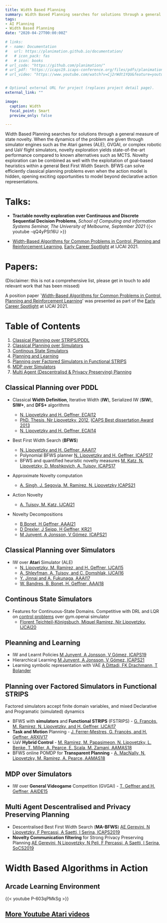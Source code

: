 ```yaml
---
title: Width Based Planning
summary: Width Based Planning searches for solutions through a general measure of state novelty. Performs well over black-box simulators and PDDL problems.
tags:
- AI Planning
- Width Based Planning
date: "2020-04-27T00:00:00Z"

# links:
# - name: Documentation
#   url: https://planimation.github.io/documentation/
#   # icon_pack: fas
#   # icon: books
# url_code: "https://github.com/planimation/"
# url_pdf: "https://icaps19.icaps-conference.org/files/pdfs/planimation_icaps19_sysdemo.pdf"
# url_video: "https://www.youtube.com/watch?v=Cj2rWdt1YQU&feature=youtu.be"


# Optional external URL for project (replaces project detail page).
external_link: ""

image:
  caption: Width
  focal_point: Smart
  preview_only: false

---
```



Width Based Planning searches for solutions through a general measure of state novelty. When the dynamics of the problem are given through simulator engines such as the Atari games (ALE), GVGAI, or complex robotic and UaV flight simulators, novelty exploration yields state-of-the-art performance compared to known alternatives such as MCTS. Novelty exploration can be combined as well with the exploitation of goal-based heuristics within a general Best First Width Search. BFWS can solve efficiently classical planning problems even when the action model is hidden, opening exciting opportunities to model beyond declarative action representations.

# Talks: 

- **Tractable novelty exploration over Continuous and Discrete Sequential Decision Problems**, _School of Computing and information Systems Seminar, The University of Melbourne, September 2021_
   {{< youtube -qQ4yPSt16U >}}

- [Width-Based Algorithms for Common Problems in Control, Planning and Reinforcement Learning](https://recorder-v3.slideslive.com/#/share?share=46565&s=8b78bd0a-2b0c-480b-aae2-ee2700d6fc05), [Early Career Spotlight](https://ijcai-21.org/early-career-spotlight-invited-talk/) at IJCAI 2021.

# Papers:

(Disclaimer: this is not a comprehensive list, please get in touch to add relevant work that has been missed)

A position paper `[Width-Based Algorithms for Common Problems in Control, Planning and Reinforcement Learning](https://www.ijcai.org/proceedings/2021/0702.pdf)' was presented as part of the [Early Career Spotlight](https://ijcai-21.org/early-career-spotlight-invited-talk/) at IJCAI 2021.

# Table of Contents
1. [Classical Planning over STRIPS/PDDL](#classical-planning-over-pddl)
2. [Classical Planning over Simulators](#classical-planning-over-simulators)
3. [Continous State Simulators](#continous-state-simulators)
4. [Planning and Learning](#planning-and-learning)
5. [Planning over Factored Simulators in Functional STRIPS](#planning-over-factored-simulators-in-functional-strips)
6. [MDP over Simulators](#mdp-over-simulators)
7. [Multi Agent (Descentralisd & Privacy Preserving) Planning](#multi-agent-descentralisd-and-privacy-preserving-planning)

## Classical Planning over PDDL
- Classical **Width Definition**, Iterative Width (**IW**), Serialized IW (**SIW**), **SIW+**, and **DFS+** algorithms 
   - [N. Lipovetzky and H. Geffner, ECAI12](http://people.eng.unimelb.edu.au/nlipovetzky/papers/classical-width-ecai12.pdf)
   - [PhD. Thesis, Nir Lipovetzky, 2012](https://people.eng.unimelb.edu.au/nlipovetzky/papers/aiaccess_nirlipo.pdf), [ICAPS Best dissertation Award 2013](http://www.icaps-conference.org/index.php/Main/Awards)  
   - [N. Lipovetzky and H. Geffner, ECAI14](https://people.eng.unimelb.edu.au/nlipovetzky/papers/width_ecai14.pdf)

- Best First Width Search (**BFWS**) 
   - [N. Lipovetzky and H. Geffner, AAAI17](http://www.aaai.org/ocs/index.php/AAAI/AAAI17/paper/download/14862/14161) 
   - Polynomial BFWS planner  [N. Lipovetzky and H. Geffner, ICAPS17](http://people.eng.unimelb.edu.au/nlipovetzky/papers/icaps17-polytime-BFWS.pdf)
   - BFWS and quantified heuristic novelty measures [M. Katz, N. Lipovetzky, D. Moshkovich, A. Tuisov, ICAPS17](http://people.eng.unimelb.edu.au/nlipovetzky/papers/icaps17-quantified-novelty.pdf)

- Approximate Novelty computation
   - [A. Singh, J. Segovia, M. Ramirez, N. Lipovetzky ICAPS21](https://ojs.aaai.org/index.php/ICAPS/article/view/15980/15791)

- Action Novelty 
   - [A. Tuisov, M. Katz, IJCAI21](https://www.ijcai.org/proceedings/2021/0576.pdf)

- Novelty Decompositions
   - [B Bonet, H Geffner, AAAI21](https://www.aaai.org/AAAI21Papers/AAAI-8289.BonetB.pdf)
   - [D Drexler, J Seipp, H Geffner, KR21](https://www.diva-portal.org/smash/record.jsf?pid=diva2:1578987)
   - [M Junyent, A Jonsson, V Gómez, ICAPS21](https://ojs.aaai.org/index.php/ICAPS/article/download/15999/15810)

## Classical Planning over Simulators
- IW over **Atari** Simulator (ALE) 
   - [N. Lipovetzky, M. Ramirez, and H. Geffner, IJCAI15](http://people.eng.unimelb.edu.au/nlipovetzky/papers/iw-atari-ijcai-2015.pdf)
   - [A. Shleyfman, A. Tuisov, and C. Domshlak, IJCAI16](http://www.ijcai.org/Proceedings/16/Papers/460.pdf) 
   - [Y. Jinnai and A. Fukunaga, AAAI17](http://www.aaai.org/ocs/index.php/AAAI/AAAI17/paper/download/14920/14194)  
   - [W. Bandres, B. Bonet, H. Geffner, AAAI18](https://arxiv.org/pdf/1801.03354) 
   
## Continous State Simulators
 - Features for Continuous-State Domains. Competitive with DRL and LQR on [control problems](https://gym.openai.com/envs/#control) over gym.openai simulator
   - [Florent Teichteil-Königsbuch, Miquel Ramirez, Nir Lipovetzky, IJCAI20](https://www.ijcai.org/Proceedings/2020/0578.pdf)
## Pleanning and Learning
 - IW and Learnt Policies [M Junyent, A Jonsson, V Gómez, ICAPS19](https://ojs.aaai.org/index.php/ICAPS/article/download/3554/3432/)
 - Hierarchical Learning [M Junyent, A Jonsson, V Gómez, ICAPS21](https://ojs.aaai.org/index.php/ICAPS/article/download/15999/15810)
 - Learning symbolic representation with VAE [A Dittadi, FK Drachmann, T Bolander](https://ojs.aaai.org/index.php/AAAI/article/view/16627)

## Planning over Factored Simulators in Functional STRIPS
Factored simulators accept finite domain variables, and mixed Declarative and Programatic (simulated) dynamics

- BFWS with **simulators** and **Functional STRIPS** (FSTRIPS) - [G. Francès, M. Ramirez, N. Lipovetzky, and H. Geffner, IJCAI17](http://people.eng.unimelb.edu.au/nlipovetzky/papers/ijcai17-planning-with-simulators.pdf)
- **Task and Motion** Planning - [J. Ferrer-Mestres, G. Francès, and H. Geffner, ARXIV17](https://arxiv.org/pdf/1706.06927.pdf) 
- UaV **Hybrid Control** - [M. Ramirez, M. Papasimeon, N. Lipovetzky, L. Benke, T. Miller, A. Pearce, E. Scala, M. Zamani, AAMAS18](https://people.eng.unimelb.edu.au/nlipovetzky/papers/aamas18-uav.pdf)
- BFWS online POMDP for **Transparent Planning** - [A. MacNally, N. Lipovetzky, M. Ramirez, A. Pearce, AAMAS18](https://people.eng.unimelb.edu.au/nlipovetzky/papers/aamas18-transparent-planning.pdf)

## MDP over Simulators
- IW over **General Videogame** Competition (GVGAI) - [T. Geffner and H. Geffner, AAIDE15](http://www.aaai.org/ocs/index.php/AIIDE/AIIDE15/paper/download/11540/11350)

## Multi Agent Descentralised and Privacy Preserving Planning
 - Descentralised Best First Width Search (**MA-BFWS**) [AE Gerevini, N Lipovetzky, F Percassi, A Saetti, I Serina, ICAPS2019](https://aaai.org/ojs/index.php/ICAPS/article/view/3472/3340)
 - **Novelty Communication filtering** for Strong Privacy Preserving Planning [AE Gerevini, N Lipovetzky, N Peli, F Percassi, A Saetti, I Serina, SoCS2019](https://aaai.org/ocs/index.php/SOCS/SOCS19/paper/view/18331)

# Width Based Algorithms in Action
## Arcade Learning Environment
{{< youtube P-603qPMkSg >}}

## [More Youtube Atari videos](https://www.youtube.com/playlist?list=PLXpQcXUQ_CwenUazUivhXyYvjuS6KQOI0)

